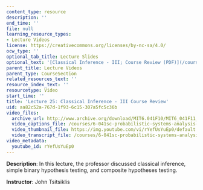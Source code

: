 ```yaml
---
content_type: resource
description: ''
end_time: ''
file: null
learning_resource_types:
- Lecture Videos
license: https://creativecommons.org/licenses/by-nc-sa/4.0/
ocw_type: ''
optional_tab_title: Lecture Slides
optional_text: '[Classical Inference - III; Course Review (PDF)](/courses/6-041sc-probabilistic-systems-analysis-and-applied-probability-fall-2013/resources/mit6_041scf13_l25)'
parent_title: Lecture Videos
parent_type: CourseSection
related_resources_text: ''
resource_index_text: ''
resourcetype: Video
start_time: ''
title: 'Lecture 25: Classical Inference - III Course Review'
uid: aa82c52a-767d-1f93-6c15-307a5fc5c36b
video_files:
  archive_url: http://www.archive.org/download/MIT6.041F10/MIT6_041F11_lec25_300k.mp4
  video_captions_file: /courses/6-041sc-probabilistic-systems-analysis-and-applied-probability-fall-2013/rYefUsYuEp0_captions.webvtt
  video_thumbnail_file: https://img.youtube.com/vi/rYefUsYuEp0/default.jpg
  video_transcript_file: /courses/6-041sc-probabilistic-systems-analysis-and-applied-probability-fall-2013/rYefUsYuEp0_transcript.pdf
video_metadata:
  youtube_id: rYefUsYuEp0
---
```


**Description**: In this lecture, the professor discussed classical inference, simple binary hypothesis testing, and composite hypotheses testing.

**Instructor**: John Tsitsiklis

